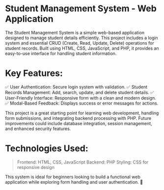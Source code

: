 # Student Management System - Web Application
The Student Management System is a simple web-based application designed to manage student details efficiently. This project includes a login system and essential CRUD (Create, Read, Update, Delete) operations for student records. Built using HTML, CSS, JavaScript, and PHP, it provides an easy-to-use interface for handling student information.

# Key Features:
✅ User Authentication: Secure login system with validation.
✅ Student Records Management: Add, search, update, and delete student details.
✅ User-Friendly Interface: Responsive form with a clean and modern design.
✅ Modal-Based Feedback: Displays success or error messages for actions.

This project is a great starting point for learning web development, handling form submissions, and integrating backend processing with PHP. Future improvements could include database integration, session management, and enhanced security features.
# Technologies Used:

>Frontend: HTML, CSS, JavaScript
> Backend: PHP
> Styling: CSS for responsive design

This system is ideal for beginners looking to build a functional web application while exploring form handling and user authentication. 🚀
 
